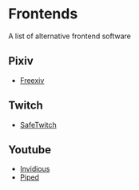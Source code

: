 # Frontends
A list of alternative frontend software


## Pixiv 
- [Freexiv](https://github.com/PrivacyDevel/freexiv)

## Twitch
- [SafeTwitch](https://codeberg.org/SafeTwitch/safetwitch)

## Youtube

- [Invidious](https://github.com/iv-org/invidious)<br>
- [Piped](https://github.com/TeamPiped/Piped)
